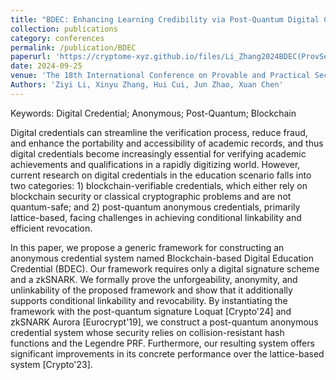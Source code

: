 ```yaml
---
title: "BDEC: Enhancing Learning Credibility via Post-Quantum Digital Credentials"
collection: publications
category: conferences
permalink: /publication/BDEC
paperurl: 'https://cryptome-xyz.github.io/files/Li_Zhang2024BDEC(ProvSec).pdf'
date: 2024-09-25
venue: 'The 18th International Conference on Provable and Practical Security (ProvSec) - Accepted for Publication'
Authors: 'Ziyi Li, Xinyu Zhang, Hui Cui, Jun Zhao, Xuan Chen'
---
```

Keywords: Digital Credential; Anonymous; Post-Quantum; Blockchain

Digital credentials can streamline the verification process, reduce fraud, and enhance the portability and accessibility of academic records, and thus digital credentials become increasingly essential for verifying academic achievements and qualifications in a rapidly digitizing world. However, current research on digital credentials in the education scenario falls into two categories: 1) blockchain-verifiable credentials, which either rely on blockchain security or classical cryptographic problems and are not quantum-safe; and 2) post-quantum anonymous credentials, primarily lattice-based, facing challenges in achieving conditional linkability and efficient revocation. 

In this paper, we propose a generic framework for constructing an anonymous credential system named Blockchain-based Digital Education Credential (BDEC). Our framework requires only a digital signature scheme and a zkSNARK. We formally prove the unforgeability, anonymity, and unlinkability of the proposed framework and show that it additionally supports conditional linkability and revocability. By instantiating the framework with the post-quantum signature Loquat [Crypto'24] and zkSNARK Aurora [Eurocrypt'19], we construct a post-quantum anonymous credential system whose security relies on collision-resistant hash functions and the Legendre PRF. Furthermore, our resulting system offers significant improvements in its concrete performance over the lattice-based system [Crypto'23].


